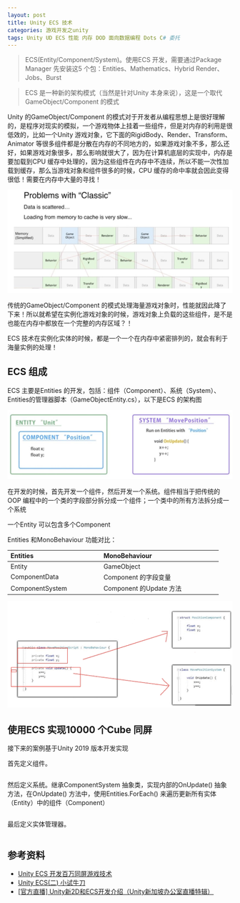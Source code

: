 ```yaml
---
layout: post
title: Unity ECS 技术
categories: 游戏开发之unity
tags: Unity UD ECS 性能 内存 DOD 面向数据编程 Dots C# 委托 
---
```


>ECS(Entity/Component/System)。使用ECS 开发，需要通过Package Manager 先安装这5 个包：Entities、Mathematics、Hybrid Render、Jobs、Burst

>ECS 是一种新的架构模式（当然是针对Unity 本身来说），这是一个取代GameObject/Component 的模式

Unity 的GameObject/Component 的模式对于开发者从编程思想上是很好理解的，是程序对现实的模拟，一个游戏物体上挂着一些组件，但是对内存的利用是很低效的，比如一个Unity 游戏对象，它下面的RigidBody、Render、Transform、Animator 等很多组件都是分散在内存的不同地方的，如果游戏对象不多，那么还好，如果游戏对象很多，那么影响就很大了，因为在计算机底层的实现中，内存是要加载到CPU 缓存中处理的，因为这些组件在内存中不连续，所以不能一次性加载到缓存，那么当游戏对象和组件很多的时候，CPU 缓存的命中率就会因此变得很低！需要在内存中大量的寻找！

![](../media/image/2020-11-28/01.png)

传统的GameObject/Component 的模式处理海量游戏对象时，性能就因此降了下来！所以就希望在实例化游戏对象的时候，游戏对象上负载的这些组件，是不是也能在内存中都放在一个完整的内存区域？！

ECS 技术在实例化实体的时候，都是一个一个在内存中紧密排列的，就会有利于海量实例的处理！

## ECS 组成

ECS 主要是Entities 的开发，包括：组件（Component）、系统（System）、Entities的管理器脚本（GameObjectEntity.cs），以下是ECS 的架构图

![](../media/image/2020-11-28/02.png)

在开发的时候，首先开发一个组件，然后开发一个系统。组件相当于把传统的OOP 编程中的一个类的字段部分拆分成一个组件；一个类中的所有方法拆分成一个系统

一个Entity 可以包含多个Component

Entities 和MonoBehaviour 功能对比：

Entities   &nbsp;&nbsp;&nbsp;&nbsp;&nbsp;&nbsp;&nbsp;&nbsp;&nbsp;&nbsp;&nbsp;&nbsp;&nbsp;&nbsp;&nbsp;&nbsp;&nbsp;&nbsp;&nbsp;&nbsp;&nbsp;&nbsp;&nbsp;&nbsp;&nbsp;&nbsp;&nbsp;&nbsp;&nbsp;&nbsp;&nbsp;&nbsp;&nbsp;&nbsp;&nbsp;&nbsp;&nbsp;        | MonoBehaviour  &nbsp;&nbsp;&nbsp;&nbsp;&nbsp;&nbsp;&nbsp;&nbsp;&nbsp;&nbsp;&nbsp;&nbsp;&nbsp;&nbsp;&nbsp;&nbsp;&nbsp;&nbsp;&nbsp;&nbsp;&nbsp;&nbsp;&nbsp;&nbsp;&nbsp;&nbsp;&nbsp;&nbsp;&nbsp;&nbsp;&nbsp;&nbsp;&nbsp;&nbsp;&nbsp;&nbsp;&nbsp;
-------------------|------------------
Entity             | GameObject
ComponentData      | Component 的字段变量
ComponentSystem    | Component 的Update 方法

![](../media/image/2020-11-28/03.png)

## 使用ECS 实现10000 个Cube 同屏

接下来的案例基于Unity 2019 版本开发实现

首先定义组件。

```c#

```

然后定义系统。继承ComponentSystem 抽象类，实现内部的OnUpdate() 抽象方法，在OnUpdate() 方法中，使用Entities.ForEach() 来遍历更新所有实体（Entity）中的组件（Component）

```c#

```

最后定义实体管理器。

```c#

```

## 参考资料

* [Unity ECS 开发百万同屏游戏技术](https://www.bilibili.com/video/BV1yt411u7dh)
* [Unity ECS(二) 小试牛刀](https://www.bilibili.com/video/BV187411T7vA)
* [[官方直播] Unity新2D和ECS开发介绍（Unity新加坡办公室直播特辑）](https://www.bilibili.com/video/BV1At41117n6)